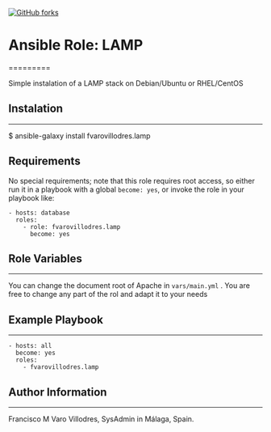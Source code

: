 [![GitHub forks](https://img.shields.io/github/forks/fvarovillodres/ansible-role-lamp.svg?style=social&label=Fork&style=flat-square)]()

# Ansible Role: LAMP
=========

Simple instalation of a LAMP stack on Debian/Ubuntu or RHEL/CentOS

## Instalation
------------

$ ansible-galaxy install fvarovillodres.lamp

## Requirements

No special requirements; note that this role requires root access, so either run it in a playbook with a global `become: yes`, or invoke the role in your playbook like:

    - hosts: database
      roles:
        - role: fvarovillodres.lamp
          become: yes

## Role Variables
--------------

You can change the document root of Apache in `vars/main.yml` . You are free to change any part of the rol and adapt it to your needs

## Example Playbook
----------------

    - hosts: all
      become: yes
      roles:
        - fvarovillodres.lamp

## Author Information
------------------

Francisco M Varo Villodres, SysAdmin in Málaga, Spain.
